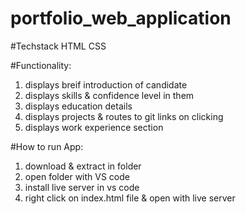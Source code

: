 # portfolio_web_application

#Techstack HTML CSS 

#Functionality:
1) displays breif introduction of candidate
2) displays skills & confidence level in them
3) displays education details
4) displays projects & routes to git links on clicking
5) displays work experience section

  
 #How to run App:
 1) download & extract in folder
 2) open folder with VS code
 3) install live server in vs code
 4) right click on index.html file & open with live server


